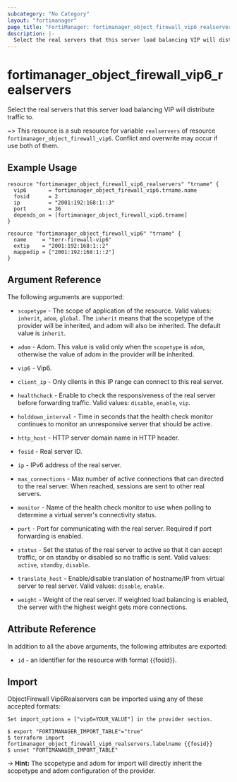 ```yaml
---
subcategory: "No Category"
layout: "fortimanager"
page_title: "FortiManager: fortimanager_object_firewall_vip6_realservers"
description: |-
  Select the real servers that this server load balancing VIP will distribute traffic to.
---
```


# fortimanager_object_firewall_vip6_realservers
Select the real servers that this server load balancing VIP will distribute traffic to.

~> This resource is a sub resource for variable `realservers` of resource `fortimanager_object_firewall_vip6`. Conflict and overwrite may occur if use both of them.



## Example Usage

```hcl
resource "fortimanager_object_firewall_vip6_realservers" "trname" {
  vip6       = fortimanager_object_firewall_vip6.trname.name
  fosid      = 2
  ip         = "2001:192:168:1::3"
  port       = 36
  depends_on = [fortimanager_object_firewall_vip6.trname]
}

resource "fortimanager_object_firewall_vip6" "trname" {
  name     = "terr-firewall-vip6"
  extip    = "2001:192:168:1::2"
  mappedip = ["2001:192:168:1::2"]
}
```

## Argument Reference


The following arguments are supported:

* `scopetype` - The scope of application of the resource. Valid values: `inherit`, `adom`, `global`. The `inherit` means that the scopetype of the provider will be inherited, and adom will also be inherited. The default value is `inherit`.
* `adom` - Adom. This value is valid only when the `scopetype` is `adom`, otherwise the value of adom in the provider will be inherited.
* `vip6` - Vip6.

* `client_ip` - Only clients in this IP range can connect to this real server.
* `healthcheck` - Enable to check the responsiveness of the real server before forwarding traffic. Valid values: `disable`, `enable`, `vip`.

* `holddown_interval` - Time in seconds that the health check monitor continues to monitor an unresponsive server that should be active.
* `http_host` - HTTP server domain name in HTTP header.
* `fosid` - Real server ID.
* `ip` - IPv6 address of the real server.
* `max_connections` - Max number of active connections that can directed to the real server. When reached, sessions are sent to other real servers.
* `monitor` - Name of the health check monitor to use when polling to determine a virtual server's connectivity status.
* `port` - Port for communicating with the real server. Required if port forwarding is enabled.
* `status` - Set the status of the real server to active so that it can accept traffic, or on standby or disabled so no traffic is sent. Valid values: `active`, `standby`, `disable`.

* `translate_host` - Enable/disable translation of hostname/IP from virtual server to real server. Valid values: `disable`, `enable`.

* `weight` - Weight of the real server. If weighted load balancing is enabled, the server with the highest weight gets more connections.


## Attribute Reference

In addition to all the above arguments, the following attributes are exported:
* `id` - an identifier for the resource with format {{fosid}}.

## Import

ObjectFirewall Vip6Realservers can be imported using any of these accepted formats:
```
Set import_options = ["vip6=YOUR_VALUE"] in the provider section.

$ export "FORTIMANAGER_IMPORT_TABLE"="true"
$ terraform import fortimanager_object_firewall_vip6_realservers.labelname {{fosid}}
$ unset "FORTIMANAGER_IMPORT_TABLE"
```
-> **Hint:** The scopetype and adom for import will directly inherit the scopetype and adom configuration of the provider.
